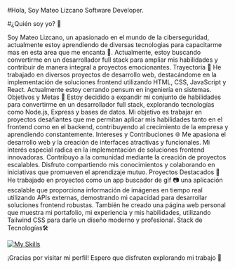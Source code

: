#Hola, Soy Mateo Lizcano Software Developer.

#¿Quién soy yo? 🌟

Soy Mateo Lizcano, un apasionado en el mundo de la ciberseguridad, actualmente estoy aprendiendo de diversas tecnologias para capacitarme mas en esta area que me encanta 💖.
Actualmente, estoy buscando convertirme en un desarrollador full stack para ampliar mis habilidades y contribuir de manera integral a proyectos emocionantes.
Trayectoria 🚀
He trabajado en diversos proyectos de desarrollo web, destacándome en la implementación de soluciones frontend utilizando HTML, CSS, JavaScript y React.
Actualmente estoy cerrando pensum en ingeniería en sistemas.
Objetivos y Metas 🎯
Estoy decidido a expandir mi conjunto de habilidades para convertirme en un desarrollador full stack, explorando tecnologías como Node.js, Express y bases de datos.
Mi objetivo es trabajar en proyectos desafiantes que me permitan aplicar mis habilidades tanto en el frontend como en el backend, contribuyendo al crecimiento de la empresa y aprendiendo constantemente.
Intereses y Contribuciones 🌐
Me apasiona el desarrollo web y la creación de interfaces atractivas y funcionales. Mi interés especial radica en la implementación de soluciones frontend innovadoras.
Contribuyo a la comunidad mediante la creación de proyectos escalables. Disfruto compartiendo mis conocimientos y colaborando en iniciativas que promueven el aprendizaje mutuo.
Proyectos Destacados 🚧
He trabajado en proyectos como un app buscador de gif 📷 una aplicación escalable que proporciona información de imágenes en tiempo real utilizando APIs externas, demostrando mi capacidad para desarrollar soluciones frontend robustas.
También he creado una página web personal que muestra mi portafolio, mi experiencia y mis habilidades, utilizando Tailwind CSS para darle un diseño moderno y profesional.
Stack de Tecnologías🛠️

[![My Skills](https://skillicons.dev/icons?i=bash,js,html,css)](https://skillicons.dev)

¡Gracias por visitar mi perfil! Espero que disfruten explorando mi trabajo 👀
